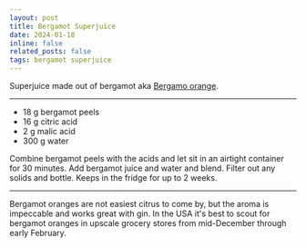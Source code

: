 ```yaml
---
layout: post
title: Bergamot Superjuice
date: 2024-01-18 
inline: false
related_posts: false
tags: bergamot superjuice
---
```


Superjuice made out of bergamot aka <a href="https://en.wikipedia.org/wiki/Bergamot_orange">Bergamo orange</a>.

---

<ul>
    <li> 18 g bergamot peels </li>
    <li> 16 g citric acid</li>
    <li> 2 g malic acid</li>
    <li> 300 g water</li>
</ul>

Combine bergamot peels with the acids and let sit in an airtight container for 30 minutes. Add bergamot juice and water and blend. Filter out any solids and bottle. Keeps in the fridge for up to 2 weeks.

---

Bergamot oranges are not easiest citrus to come by, but the aroma is impeccable and works great with gin. In the USA it's best to scout for bergamot oranges in upscale grocery stores from mid-December through early February.